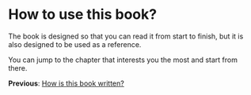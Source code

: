 # How to use this book?

The book is designed so that you can read it from start to finish, but it is also designed to be used as a reference. 

You can jump to the chapter that interests you the most and start from there.

**Previous**: [How is this book written?](./how-is-this-book-written.md)